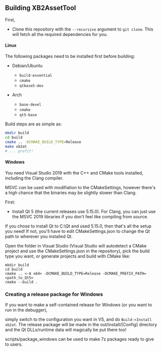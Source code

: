 ## Building XB2AssetTool

First, 
- Clone this repository with the `--recursive`  argument to `git clone`.  This will fetch all the required dependencies for you.

#### Linux
The following packages need to be installed first before building:

- Debian/Ubuntu
	- `build-essential` 
	- `cmake`
	- `qtbase5-dev`

- Arch
	- `base-devel`
	- `cmake`
	- `qt5-base`

Build steps are as simple as:

```bash
mkdir build
cd build
cmake .. -DCMAKE_BUILD_TYPE=Release
make xb2at
# ... profit!
```

#### Windows
You need Visual Studio 2019 with the C++ and CMake tools installed, including the Clang compiler.

MSVC *can* be used with modifiation to the CMakeSettings, however there's a high chance that the binaries may be slightly slower than Clang.

First:

-  Install Qt 5 (the current releases use 5.15.0). For Clang, you can just use the MSVC 2019 libraries if you don't feel like compiling from source.

If you chose to install Qt to C:\Qt and used 5.15.0, then that's all the setup you need!
If not, you'll have to edit CMakeSettings.json to change the Qt path to wherever you installed Qt.

Open the folder in Visual Studio (Visual Studio will autodetect a CMake project and use the CMakeSettings.json in the repository), pick the build type you want, or generate projects and build with CMake like:
```batch
mkdir build
cd build
cmake .. <-A x64> -DCMAKE_BUILD_TYPE=Release -DCMAKE_PREFIX_PATH=<path_to_Qt5>
cmake --build .
```

### Creating a release package for Windows

If you want to make a self-contained release for Windows (or you want to run in the debugger),

simply switch to the configuration you want in VS, and do `Build->Install xb2at`. The release package will be made in the out/install/[Config] directory
and the Qt DLLs/runtime data will magically be put there too! 

scripts/package_windows can be used to make 7z packages ready to give to users.

